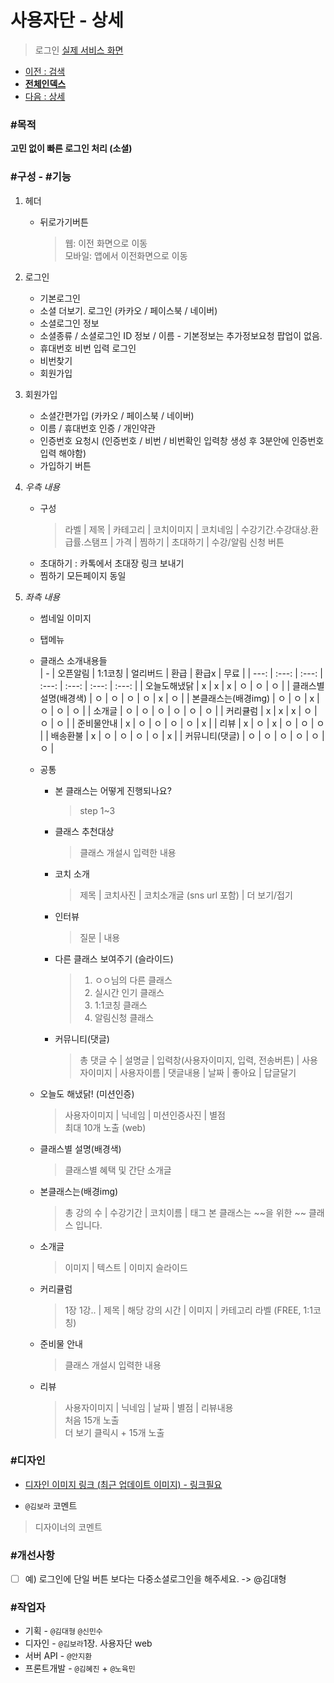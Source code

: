 # 사용자단 - 상세

> 로그인 [실제 서비스 화면](https://www.modooclass.net/modoo/login)



- [이전 : 검색](../search)
- [**전체인덱스**](../../README.md)
- [다음 : 상세](../detail)



### #목적

**고민 없이 빠른 로그인 처리 (소셜)**



### #구성 - #기능

1. 헤더
    - 뒤로가기버튼
        > 웹: 이전 화면으로 이동  
        > 모바일: 앱에서 이전화면으로 이동

1. 로그인
    - 기본로그인
    - 소셜 더보기. 로그인 (카카오 / 페이스북 / 네이버)
    - 소셜로그인 정보
    - 소셜종류 / 소셜로그인 ID 정보 / 이름 - 기본정보는 추가정보요청 팝업이 없음.
    - 휴대번호 비번 입력 로그인
    - 비번찾기
    - 회원가입

1. 회원가입
    - 소셜간편가입 (카카오 / 페이스북 / 네이버)
    - 이름 / 휴대번호 인증 / 개인약관
    - 인증번호 요청시 (인증번호 / 비번 / 비번확인 입력창 생성 후 3분안에 인증번호 입력 해야함)
    - 가입하기 버튼

1. *우측 내용*
    - 구성
        > 라벨 | 제목 | 카테고리 | 코치이미지 | 코치네임 | 수강기간.수강대상.환급률.스탬프 | 가격 | 찜하기 | 초대하기 | 수강/알림 신청 버튼
    - 초대하기 : 카톡에서 초대장 링크 보내기
    - 찜하기 모든페이지 동일
    

1. *좌측 내용*
    - 썸네일 이미지
    - 탭메뉴
    - 클래스 소개내용들  
        |         -            | 오픈알림 | 1:1코칭 | 얼리버드 | 환급  | 환급x | 무료   | 
        |       ---:           | :---:   |  :---:  |  :---:  | :---: | :---: | :---: |
        | 오늘도해냈닭          |    x    |    x    |    x    |   ㅇ  |   ㅇ  |  ㅇ   |
        | 클래스별 설명(배경색) |    ㅇ    |    ㅇ   |    ㅇ   |   ㅇ  |   x   |  ㅇ   |
        | 본클래스는(배경img)   |    ㅇ   |    ㅇ    |    x    |   ㅇ  |   ㅇ  |  ㅇ   |
        | 소개글               |    ㅇ    |   ㅇ     |    ㅇ  |   ㅇ  |   ㅇ  |  ㅇ   |
        | 커리큘럼             |    x    |    x     |    x    |   ㅇ  |   ㅇ  |  ㅇ   |
        | 준비물안내           |    x    |    ㅇ    |    ㅇ    |   ㅇ  |   ㅇ  |  x   |
        | 리뷰                 |    x    |    ㅇ    |    x    |   ㅇ  |   ㅇ  |  ㅇ   |
        | 배송환불             |    x    |    ㅇ    |    ㅇ    |   ㅇ  |   ㅇ  |  x   |
        | 커뮤니티(댓글)        |    ㅇ   |    ㅇ    |    ㅇ    |   ㅇ  |   ㅇ  |  ㅇ  |

    - 공통
        - 본 클래스는 어떻게 진행되나요?
            > step 1~3
        - 클래스 추천대상
            > 클래스 개설시 입력한 내용
        - 코치 소개
            > 제목 | 코치사진 | 코치소개글 (sns url 포함) | 더 보기/접기
        - 인터뷰  
            > 질문 | 내용
        - 다른 클래스 보여주기 (슬라이드)
            > 1. ㅇㅇ님의 다른 클래스
            > 1. 실시간 인기 클래스
            > 1. 1:1코칭 클래스
            > 1. 알림신청 클래스
        - 커뮤니티(댓글)
            > 총 댓글 수 | 설명글 | 입력창(사용자이미지, 입력, 전송버튼) | 사용자이미지 | 사용자이름 | 댓글내용 | 날짜 | 좋아요 | 답글달기
            

    - 오늘도 해냈닭! (미션인증)        
        > 사용자이미지 | 닉네임 | 미션인증사진 | 별점  
        > 최대 10개 노출 (web)

    - 클래스별 설명(배경색)
        > 클래스별 혜택 및 간단 소개글

    - 본클래스는(배경img)
        > 총 강의 수 | 수강기간 | 코치이름 | 태그
        > 본 클래스는 ~~을 위한 ~~ 클래스 입니다.  
    
    - 소개글
        > 이미지 | 텍스트 | 이미지 슬라이드

    
    
    - 커리큘럼
        > 1장 1강.. | 제목 | 해당 강의 시간 | 이미지 | 카테고리 라벨 (FREE, 1:1코칭)

    - 준비물 안내
        > 클래스 개설시 입력한 내용
    
    - 리뷰  
        > 사용자이미지 | 닉네임 | 날짜 | 별점 | 리뷰내용  
        > 처음 15개 노출  
        > 더 보기 클릭시 + 15개 노출




### #디자인

- [디자인 이미지 링크 (최근 업데이트 이미지) - 링크필요]()

- `@김보라` 코멘트

> 디자이너의 코멘트



### #개선사항

- [ ] 예) 로그인에 단일 버튼 보다는 다중소셜로그인을 해주세요. -> @김대형



### #작업자

- 기획 - `@김대형` `@신민수`
- 디자인 - `@김보라`1장. 사용자단 web
- 서버 API - `@안지환`
- 프론트개발 - `@김혜진` + `@노육민`

